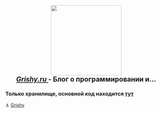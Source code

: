 <p>
  <h2 align="center">
    <a href="http://grishy.ru/">
      <img width="220" src='https://cdn.dribbble.com/users/60266/screenshots/1560009/gifdribbble_cc_aerolab.gif'/><br>
      <i>Grishy.ru</i>
    </a>
    - Блог о программировании и...
  </h2>
</p>

### Только хранилище, основной код находится [тут](https://github.com/Grishy/blog)

:anchor: [Grishy](https://github.com/Grishy)